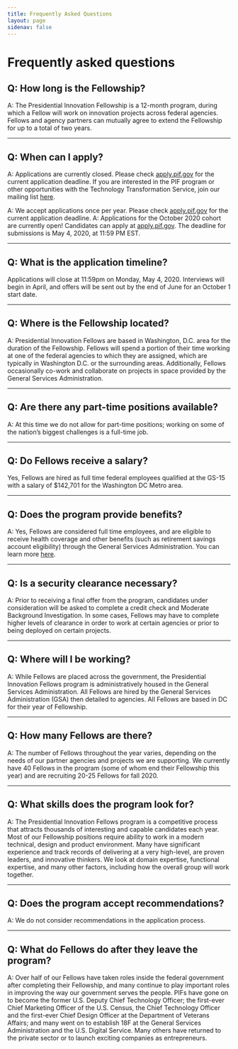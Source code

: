 ```yaml
---
title: Frequently Asked Questions
layout: page
sidenav: false
---
```

# Frequently asked questions
## Q: How long is the Fellowship?
A: The Presidential Innovation Fellowship is a 12-month program, during which a Fellow will work on innovation projects across federal agencies. Fellows and agency partners can mutually agree to extend the Fellowship for up to a total of two years.
<hr/>

## Q: When can I apply?
A: Applications are currently closed. Please check <a href="https://apply.pif.gov/" target="_blank">apply.pif.gov</a> for the current application deadline. If you are interested in the PIF program or other opportunities with the Technology Transformation Service, join our mailing list <a href="https://public.govdelivery.com/accounts/USGSATTS/subscriber/new?topic_id=USGSATTS_4">here</a>.

A: We accept applications once per year. Please check <a href="https://apply.pif.gov/" target="_blank">apply.pif.gov</a> for the current application deadline. 
A: Applications for the October 2020 cohort are currently open! Candidates can apply at <a href="https://apply.pif.gov/" target="_blank">apply.pif.gov</a>. The deadline for submissions is May 4, 2020, at 11:59 PM EST.
<hr/>

## Q: What is the application timeline?
Applications will close at 11:59pm on Monday, May 4, 2020. Interviews will begin in April, and offers will be sent out by the end of June for an October 1 start date.
<hr/>

## Q: Where is the Fellowship located?
A: Presidential Innovation Fellows are based in Washington, D.C. area for the duration of the Fellowship. Fellows will spend a portion of their time working at one of the federal agencies to which they are assigned, which are typically in Washington D.C. or the surrounding areas. Additionally, Fellows occasionally co-work and collaborate on projects in space provided by the General Services Administration.
<hr/>

## Q: Are there any part-time positions available?
A: At this time we do not allow for part-time positions; working on some of the nation’s biggest challenges is a full-time job.
<hr/>

## Q: Do Fellows receive a salary?
Yes, Fellows are hired as full time federal employees qualified at the GS-15 with a salary of $142,701 for the Washington DC Metro area.
<hr/>

## Q: Does the program provide benefits?
A: Yes, Fellows are considered full time employees, and are eligible to receive health coverage and other benefits (such as retirement savings account eligibility) through the General Services Administration. You can learn more <a href="http://www.gsa.gov/portal/content/105121" target="_blank">here</a>.
<hr/>

## Q: Is a security clearance necessary?
A: Prior to receiving a final offer from the program, candidates under consideration will be asked to complete a credit check and Moderate Background Investigation. In some cases, Fellows may have to complete higher levels of clearance in order to work at certain agencies or prior to being deployed on certain projects.
<hr/>

## Q: Where will I be working?
A: While Fellows are placed across the government, the Presidential Innovation Fellows program is administratively housed in the General Services Administration. All Fellows are hired by the General Services Administration (GSA) then detailed to agencies. All Fellows are based in DC for their year of Fellowship.
<hr/>

## Q: How many Fellows are there? 
A: The number of Fellows throughout the year varies, depending on the needs of our partner agencies and projects we are supporting. We currently have 40 Fellows in the program (some of whom end their Fellowship this year) and are recruiting 20-25 Fellows for fall 2020.
<hr/>

## Q: What skills does the program look for?
A: The Presidential Innovation Fellows program is a competitive process that attracts thousands of interesting and capable candidates each year. Most of our Fellowship positions require ability to work in a modern technical, design and product environment. Many have significant experience and track records of delivering at a very high-level, are proven leaders, and innovative thinkers. We look at domain expertise, functional expertise, and many other factors, including how the overall group will work together.
<hr/>

## Q: Does the program accept recommendations?
A: We do not consider recommendations in the application process.
<hr/>

## Q: What do Fellows do after they leave the program?
A: Over half of our Fellows have taken roles inside the federal government after completing their Fellowship, and many continue to play important roles in improving the way our government serves the people. PIFs have gone on to become the former U.S. Deputy Chief Technology Officer; the first-ever Chief Marketing Officer of the U.S. Census, the Chief Technology Officer and the first-ever Chief Design Officer at the Department of Veterans Affairs; and many went on to establish 18F at the General Services Administration and the U.S. Digital Service. Many others have returned to the private sector or to launch exciting companies as entrepreneurs.